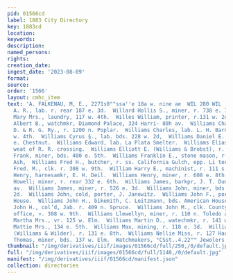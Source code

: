 ```yaml
---
pid: 01566cd
label: 1883 City Directory
key: 1883cd
location: 
keywords: 
description: 
named_persons: 
rights: 
creation_date: 
ingest_date: '2023-08-09'
format: 
source: 
order: '1566'
layout: cmhc_item
text: 'A. FALKENAU, M, E., 2271s0""ssa''e 18a w. nine ae  WIL 280 WIL        Willard
  A. R., lab. r. rear 187 e. 3d.  Willard Hollis S., miner, r. 738 e. 7th.  Willard
  Mary Mrs., laundry, 117 w. 4th.  Willes William, printer, r.131 w. 2d.  Williams
  Albert B., watchmkr, Diamond Palace, 324 Harri- 80h av.  Williams Charles, lab.
  D. & R. G. Ry., r. 1200 n. Poplar.  Williams Charles, lab. L. H. Barnes, r. 115
  w. 4th.  Williams Cyrus §., lab. bds. 228 w. 2d,  Williams Daniel E. lab. r. 152
  e. Chestnut.  Williams Edward, lab. La Plata Smelter.  Williams Elias, lab. r. Elm,
  weat of R. R. crossing.  Williams Elliott E. (Williams & Brobst), r. 114 e, 8th.  Williams
  Frank, miner, bds. 400 e. 5th.  Williams Franklin E., stone mason, r. 4th, cor.
  Ash,  Williams Fred H., butcher, r. ss. California Gulch, epp. Li ter av. .  Williams
  Fred. M., clk. r. 308 w. 9th.  William Harry E., machinist, r. 111 s. Hemlock.  Williams
  Henry, harnesamkr, E. H. Deil.  Williams Henry, miner, r. 608 e. 8th.  Williams
  Howell; miner, r. rear 332 e. 6th.  Williams James, barkpr, J. T. Dunn, r, 413 Harrison
  av.  Williams James, miner, r. 526 e. 3d.  Williams John, miner, bds. rear 428 e.
  2d.  Williams John, cold, porter, J. Janowitz.  Williams John F., porter American
  House.  Williams John H., bikemith, C. Leitzmann, bds. American House,  Williams
  John H., col’d, Jab. r. 409 n. Spruce.  Williams John M., clk. County Clk. and Recorder’
  office, ». 308 w. 9th.  Williams Llewellyn, miner, r. 110 n. Toledo av.  Williams
  Martha Mrs., vr. 125 w. Elm.  Williams Martin D., watechmkr, r. 141 w. 6th.  Williams
  Mattie Mrs., 134 e. 5th.  Williams Max, mining, r. 118 e. 3d.  Williams Morgan H.
  (Williams & Wilder), r. 131 e. 8th.  Williams Nellie Miss, r. 127 Harrison av.  Williams
  Thomas, miner, bds. 137 w. Elm.  Watchmakers, °CSst..4.22"™ Jewolers.          '
thumbnail: "/img/derivatives/iiif/images/01566cd/full/250,/0/default.jpg"
full: "/img/derivatives/iiif/images/01566cd/full/1140,/0/default.jpg"
manifest: "/img/derivatives/iiif/01566cd/manifest.json"
collection: directories
---
```

